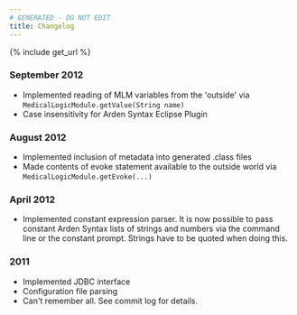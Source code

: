 ```yaml
---
# GENERATED - DO NOT EDIT
title: Changelog
---
```

{% include get_url %}
### September 2012

* Implemented reading of MLM variables from the 'outside' via `MedicalLogicModule.getValue(String name)`
* Case insensitivity for Arden Syntax Eclipse Plugin

### August 2012

* Implemented inclusion of metadata into generated .class files
* Made contents of evoke statement available to the outside world via `MedicalLogicModule.getEvoke(...)`

### April 2012

* Implemented constant expression parser. It is now possible to pass constant Arden Syntax lists of strings
  and numbers via the command line or the constant prompt. Strings have to be quoted when doing this.

### 2011

* Implemented JDBC interface
* Configuration file parsing
* Can't remember all. See commit log for details.
